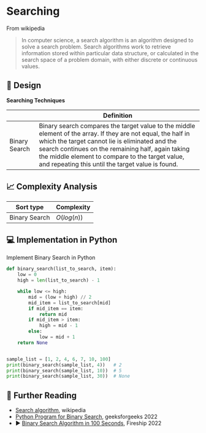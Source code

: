 # Searching

From wikipedia

> In computer science, a search algorithm is an algorithm designed to solve a search problem. Search algorithms work to
> retrieve information stored within particular data structure, or calculated in the search space of a problem domain,
> with either discrete or continuous values.

## 🎨 Design

**Searching Techniques**

|               | Definition                                                                                                                                                                                                                                                                                                                   |
|---------------|------------------------------------------------------------------------------------------------------------------------------------------------------------------------------------------------------------------------------------------------------------------------------------------------------------------------------|
| Binary Search | Binary search compares the target value to the middle element of the array. If they are not equal, the half in which the target cannot lie is eliminated and the search continues on the remaining half, again taking the middle element to compare to the target value, and repeating this until the target value is found. |

## 📈 Complexity Analysis

| Sort type     | Complexity  |
|---------------|-------------|
| Binary Search | $O(log(n))$ |

## 💻 Implementation in Python

Implement Binary Search in Python

```python
def binary_search(list_to_search, item):
    low = 0
    high = len(list_to_search) - 1

    while low <= high:
        mid = (low + high) // 2
        mid_item = list_to_search[mid]
        if mid_item == item:
            return mid
        if mid_item > item:
            high = mid - 1
        else:
            low = mid + 1
    return None


sample_list = [1, 2, 4, 6, 7, 10, 100]
print(binary_search(sample_list, 4))   # 2
print(binary_search(sample_list, 10))  # 5
print(binary_search(sample_list, 30))  # None
```

## 🔗 Further Reading

* [Search algorithm](https://en.wikipedia.org/wiki/Search_algorithm), wikipedia
* [Python Program for Binary Search](https://www.geeksforgeeks.org/python-program-for-binary-search/), geeksforgeeks 2022
* ▶️ [Binary Search Algorithm in 100 Seconds](https://www.youtube.com/watch?v=MFhxShGxHWc), Fireship 2022
